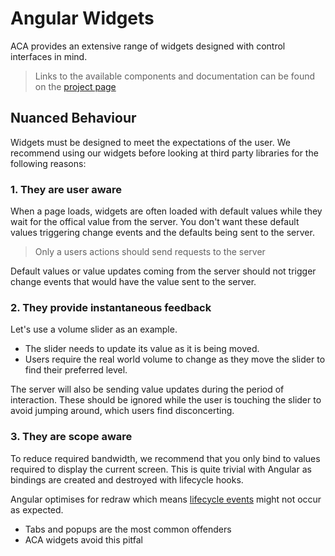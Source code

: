 # Angular Widgets

ACA provides an extensive range of widgets designed with control interfaces in mind.

> Links to the available components and documentation can be found on the [project page](https://github.com/acaprojects/a2-widgets)


## Nuanced Behaviour

Widgets must be designed to meet the expectations of the user.
We recommend using our widgets before looking at third party libraries for the following reasons:


### 1. They are user aware

When a page loads, widgets are often loaded with default values while they wait for the offical value from the server.
You don't want these default values triggering change events and the defaults being sent to the server.

> Only a users actions should send requests to the server

Default values or value updates coming from the server should not trigger change events that would have the value sent to the server.


### 2. They provide instantaneous feedback

Let's use a volume slider as an example.

* The slider needs to update its value as it is being moved.
* Users require the real world volume to change as they move the slider to find their preferred level.

The server will also be sending value updates during the period of interaction. These should be ignored while the user is touching the slider to avoid jumping around, which users find disconcerting.


### 3. They are scope aware

To reduce required bandwidth, we recommend that you only bind to values required to display the current screen.
This is quite trivial with Angular as bindings are created and destroyed with lifecycle hooks.

Angular optimises for redraw which means [lifecycle events](https://www.bennadel.com/blog/3064-ng-content-life-cycle-is-controlled-by-the-parent-view-not-the-consumer-in-angular-2-beta-11.htm) might not occur as expected.

* Tabs and popups are the most common offenders
* ACA widgets avoid this pitfal
